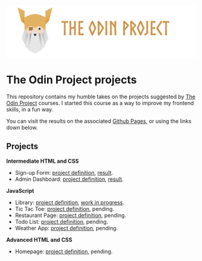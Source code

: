![The Odin Project banner](./assets/odin_banner.png)

# The Odin Project projects

This repository contains my humble takes on the projects
suggested by [The Odin Project](https://www.theodinproject.com/)
courses. I started this course as a way to improve my frontend skills, in a fun way.

You can visit the results on the associated
[Github Pages](https://nabiu256.github.io/odin-projects/), or using the links down below.

## Projects

**Intermediate HTML and CSS**

- Sign-up Form: [project definition](https://www.theodinproject.com/lessons/node-path-intermediate-html-and-css-sign-up-form), [result](https://nabiu256.github.io/odin-projects/sign-up-form/index.html).
- Admin Dashboard: [project definition](https://www.theodinproject.com/lessons/node-path-intermediate-html-and-css-admin-dashboard), [result](https://nabiu256.github.io/odin-projects/admin-dashboard/index.html).

**JavaScript**

- Library: [project definition](https://www.theodinproject.com/lessons/node-path-javascript-library), [work in progress](https://nabiu256.github.io/odin-projects/library/index.html).
- Tic Tac Toe: [project definition](https://www.theodinproject.com/lessons/node-path-javascript-tic-tac-toe), pending.
- Restaurant Page: [project definition](https://www.theodinproject.com/lessons/node-path-javascript-restaurant-page), pending.
- Todo List: [project definition](https://www.theodinproject.com/lessons/node-path-javascript-todo-list), pending.
- Weather App: [project definition](https://www.theodinproject.com/lessons/node-path-javascript-weather-app), pending.

**Advanced HTML and CSS**

- Homepage: [project definition](https://www.theodinproject.com/lessons/node-path-advanced-html-and-css-homepage), pending.
